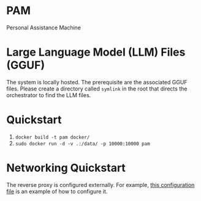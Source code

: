# PAM
Personal Assistance Machine

# Large Language Model (LLM) Files (GGUF)
The system is locally hosted. The prerequisite are the associated GGUF files. Please create a directory called `symlink` in the root that directs the orchestrator to find the LLM files.

# Quickstart

1. `docker build -t pam docker/`
2. `sudo docker run -d -v .:/data/ -p 10000:10000 pam`

# Networking Quickstart

The reverse proxy is configured externally. For example, [this configuration file](https://github.com/hammad93/hurricane-server/blob/main/docker/proxy/conf.d/open-webui.conf) is an example of how to configure it.
